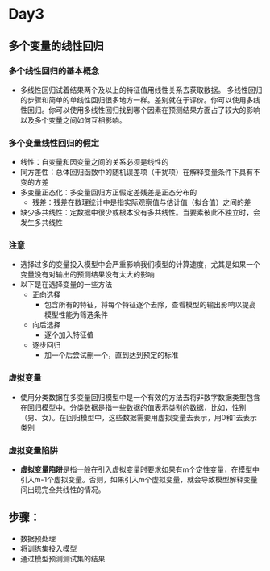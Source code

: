 # Day3

## 多个变量的线性回归

### 多个线性回归的基本概念

- 多线性回归试着结果两个及以上的特征值用线性关系去获取数据。 多线性回归的步骤和简单的单线性回归很多地方一样。差别就在于评价。你可以使用多线性回归。你可以使用多线性回归找到哪个因素在预测结果方面占了较大的影响以及多个变量之间如何互相影响。

### 多个变量线性回归的假定

- 线性：自变量和因变量之间的关系必须是线性的
- 同方差性：总体回归函数中的随机误差项（干扰项）在解释变量条件下具有不变的方差
- 多变量正态化：多变量回归方正假定差残差是正态分布的
  - 残差：残差在数理统计中是指实际观察值与估计值（拟合值）之间的差
- 缺少多共线性：定数据中很少或根本没有多共线性。当要素彼此不独立时，会发生多共线性

### 注意

- 选择过多的变量投入模型中会严重影响我们模型的计算速度，尤其是如果一个变量没有对输出的预测结果没有太大的影响
- 以下是在选择变量的一些方法
  - 正向选择
    - 包含所有的特征，将每个特征逐个去除，查看模型的输出影响以提高模型性能为筛选条件
  - 向后选择
    - 逐个加入特征值
  - 逐步回归
    - 加一个后尝试删一个，直到达到预定的标准

### 虚拟变量

- 使用分类数据在多变量回归模型中是一个有效的方法去将非数字数据类型包含在回归模型中。分类数据是指一些数据的值表示类别的数据，比如，性别（男、女）。在回归模型中，这些数据需要用虚拟变量去表示，用0和1去表示类别

### 虚拟变量陷阱

- **虚拟变量陷阱**是指一般在引入虚拟变量时要求如果有m个定性变量，在模型中引入m-1个虚拟变量。否则，如果引入m个虚拟变量，就会导致模型解释变量间出现完全共线性的情况。

## 步骤：

- 数据预处理
- 将训练集投入模型
- 通过模型预测测试集的结果

